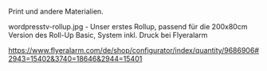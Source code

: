 Print und andere Materialien.

wordpresstv-rollup.jpg - Unser erstes Rollup, passend für die 200x80cm Version des Roll-Up Basic, System inkl. Druck bei Flyeralarm

https://www.flyeralarm.com/de/shop/configurator/index/quantity/9686906#2943=15402&3740=18646&2944=15401

